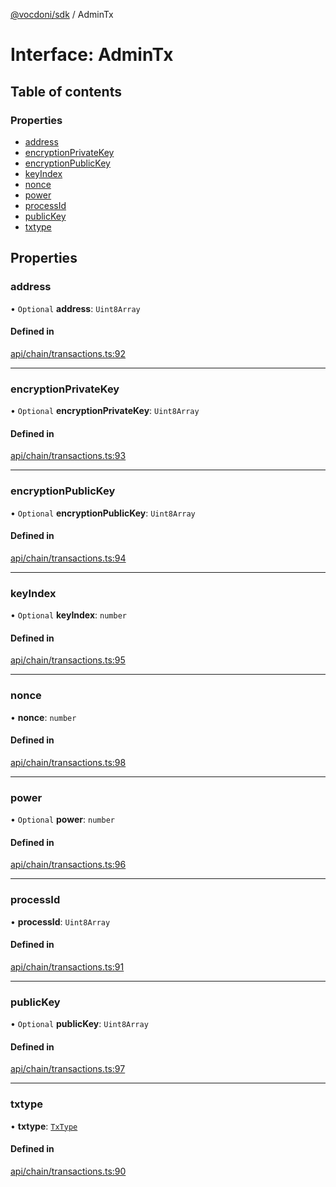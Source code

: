 [@vocdoni/sdk](/sdk) / AdminTx

# Interface: AdminTx

## Table of contents

### Properties

- [address](AdminTx#address)
- [encryptionPrivateKey](AdminTx#encryptionprivatekey)
- [encryptionPublicKey](AdminTx#encryptionpublickey)
- [keyIndex](AdminTx#keyindex)
- [nonce](AdminTx#nonce)
- [power](AdminTx#power)
- [processId](AdminTx#processid)
- [publicKey](AdminTx#publickey)
- [txtype](AdminTx#txtype)

## Properties

### address

• `Optional` **address**: `Uint8Array`

#### Defined in

[api/chain/transactions.ts:92](https://github.com/vocdoni/vocdoni-sdk/blob/66360b95227306027699be0e80826ca7975027a0/src/api/chain/transactions.ts#L92)

___

### encryptionPrivateKey

• `Optional` **encryptionPrivateKey**: `Uint8Array`

#### Defined in

[api/chain/transactions.ts:93](https://github.com/vocdoni/vocdoni-sdk/blob/66360b95227306027699be0e80826ca7975027a0/src/api/chain/transactions.ts#L93)

___

### encryptionPublicKey

• `Optional` **encryptionPublicKey**: `Uint8Array`

#### Defined in

[api/chain/transactions.ts:94](https://github.com/vocdoni/vocdoni-sdk/blob/66360b95227306027699be0e80826ca7975027a0/src/api/chain/transactions.ts#L94)

___

### keyIndex

• `Optional` **keyIndex**: `number`

#### Defined in

[api/chain/transactions.ts:95](https://github.com/vocdoni/vocdoni-sdk/blob/66360b95227306027699be0e80826ca7975027a0/src/api/chain/transactions.ts#L95)

___

### nonce

• **nonce**: `number`

#### Defined in

[api/chain/transactions.ts:98](https://github.com/vocdoni/vocdoni-sdk/blob/66360b95227306027699be0e80826ca7975027a0/src/api/chain/transactions.ts#L98)

___

### power

• `Optional` **power**: `number`

#### Defined in

[api/chain/transactions.ts:96](https://github.com/vocdoni/vocdoni-sdk/blob/66360b95227306027699be0e80826ca7975027a0/src/api/chain/transactions.ts#L96)

___

### processId

• **processId**: `Uint8Array`

#### Defined in

[api/chain/transactions.ts:91](https://github.com/vocdoni/vocdoni-sdk/blob/66360b95227306027699be0e80826ca7975027a0/src/api/chain/transactions.ts#L91)

___

### publicKey

• `Optional` **publicKey**: `Uint8Array`

#### Defined in

[api/chain/transactions.ts:97](https://github.com/vocdoni/vocdoni-sdk/blob/66360b95227306027699be0e80826ca7975027a0/src/api/chain/transactions.ts#L97)

___

### txtype

• **txtype**: [`TxType`](../enums/TxType)

#### Defined in

[api/chain/transactions.ts:90](https://github.com/vocdoni/vocdoni-sdk/blob/66360b95227306027699be0e80826ca7975027a0/src/api/chain/transactions.ts#L90)
